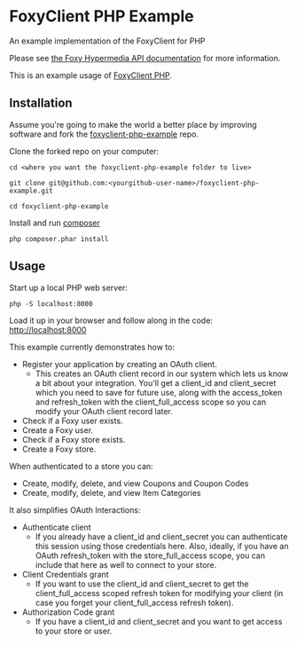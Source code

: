 # FoxyClient PHP Example
An example implementation of the FoxyClient for PHP

Please see <a href="https://api.foxycart.com/docs">the Foxy Hypermedia API documentation</a> for more information.

This is an example usage of <a href="https://github.com/FoxyCart/foxyclient-php">FoxyClient PHP</a>.

## Installation
Assume you're going to make the world a better place by improving software and fork the <a href="https://github.com/FoxyCart/foxyclient-php-example">foxyclient-php-example</a> repo.

Clone the forked repo on your computer:

`cd <where you want the foxyclient-php-example folder to live>`

`git clone git@github.com:<yourgithub-user-name>/foxyclient-php-example.git`

`cd foxyclient-php-example`

Install and run <a href="https://getcomposer.org/">composer</a>

`php composer.phar install`

## Usage

Start up a local PHP web server:

`php -S localhost:8000`

Load it up in your browser and follow along in the code:
<a href="http://localhost:8000">http://localhost:8000</a>

This example currently demonstrates how to:
 - Register your application by creating an OAuth client.
    - This creates an OAuth client record in our system which lets us know a bit about your integration. You'll get a client_id and client_secret which you need to save for future use, along with the access_token and refresh_token with the client_full_access scope so you can modify your OAuth client record later.
 - Check if a Foxy user exists.
 - Create a Foxy user.
 - Check if a Foxy store exists.
 - Create a Foxy store.

When authenticated to a store you can:
 - Create, modify, delete, and view Coupons and Coupon Codes
 - Create, modify, delete, and view Item Categories

It also simplifies OAuth Interactions:
 - Authenticate client
    - If you already have a client_id and client_secret you can authenticate this session using those credentials here. Also, ideally, if you have an OAuth refresh_token with the store_full_access scope, you can include that here as well to connect to your store.
 - Client Credentials grant
    - If you want to use the client_id and client_secret to get the client_full_access scoped refresh token for modifying your client (in case you forget your client_full_access refresh token).
 - Authorization Code grant
    - If you have a client_id and client_secret and you want to get access to your store or user.
